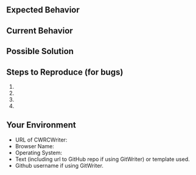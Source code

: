 <!--- Provide a concise but specific and meaningful summary of the issue in the Title above -->

## Expected Behavior
<!--- If you're describing a bug, tell us what should happen -->
<!--- If you're suggesting a change/improvement, tell us how it should work -->

## Current Behavior
<!--- If describing a bug, tell us what happens instead of the expected behavior -->
<!--- If suggesting a change/improvement, explain the difference from current behavior -->

## Possible Solution
<!--- Not obligatory, but suggest a fix/reason for the bug, -->
<!--- or suggestions on how to implement the addition or change -->

## Steps to Reproduce (for bugs)
<!--- Provide an unambiguous set of steps to -->
<!--- reproduce this bug.  Screenshots are invaluable.  -->
1.
2.
3.
4.

## Your Environment
* URL of CWRCWriter:
* Browser Name:
* Operating System:
* Text (including url to GitHub repo if using GitWriter) or template used.
* Github username if using GitWriter.

